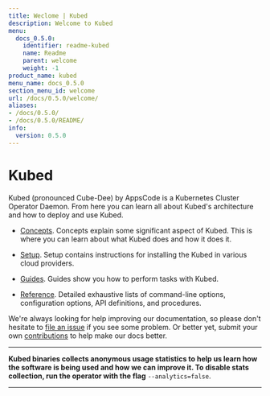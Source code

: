 ```yaml
---
title: Weclome | Kubed
description: Welcome to Kubed
menu:
  docs_0.5.0:
    identifier: readme-kubed
    name: Readme
    parent: welcome
    weight: -1
product_name: kubed
menu_name: docs_0.5.0
section_menu_id: welcome
url: /docs/0.5.0/welcome/
aliases:
- /docs/0.5.0/
- /docs/0.5.0/README/
info:
  version: 0.5.0
---
```


# Kubed
Kubed (pronounced Cube-Dee) by AppsCode is a Kubernetes Cluster Operator Daemon. From here you can learn all about Kubed's architecture and how to deploy and use Kubed.

- [Concepts](/docs/0.5.0/concepts/). Concepts explain some significant aspect of Kubed. This is where you can learn about what Kubed does and how it does it.

- [Setup](/docs/0.5.0/setup/). Setup contains instructions for installing
  the Kubed in various cloud providers.

- [Guides](/docs/0.5.0/guides/). Guides show you how to perform tasks with Kubed.

- [Reference](/docs/0.5.0/reference/). Detailed exhaustive lists of
command-line options, configuration options, API definitions, and procedures.

We're always looking for help improving our documentation, so please don't hesitate to [file an issue](https://github.com/appscode/kubed/issues/new) if you see some problem. Or better yet, submit your own [contributions](/docs/0.5.0/CONTRIBUTING) to help
make our docs better.

---

**Kubed binaries collects anonymous usage statistics to help us learn how the software is being used and how we can improve it. To disable stats collection, run the operator with the flag** `--analytics=false`.

---
